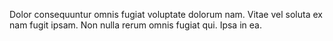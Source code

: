 Dolor consequuntur omnis fugiat voluptate dolorum nam. Vitae vel soluta ex nam fugit ipsam. Non nulla rerum omnis fugiat qui. Ipsa in ea.
